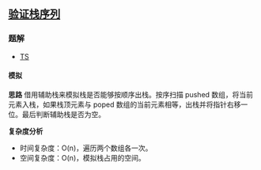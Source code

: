 ## [验证栈序列](https://leetcode-cn.com/problems/validate-stack-sequences/)

### 题解
+ [TS](../../ts/1024/946.ts)

#### 模拟
**思路**
借用辅助栈来模拟栈是否能够按顺序出栈。按序扫描 pushed 数组，将当前元素入栈，如果栈顶元素与 poped 数组的当前元素相等，出栈并将指针右移一位。最后判断辅助栈是否为空。

**复杂度分析**
+ 时间复杂度：O(n)，遍历两个数组各一次。
+ 空间复杂度：O(n)，模拟栈占用的空间。